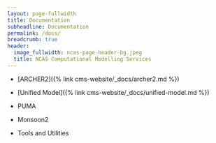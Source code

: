 ```yaml
---
layout: page-fullwidth
title: Documentation
subheadline: Documentation
permalink: /docs/
breadcrumb: true
header:
  image_fullwidth: ncas-page-header-bg.jpeg
  title: NCAS Computational Modelling Services
---
```


* [ARCHER2]({% link cms-website/_docs/archer2.md %})

* [Unified Model]({% link cms-website/_docs/unified-model.md %})

* PUMA

* Monsoon2

* Tools and Utilities

